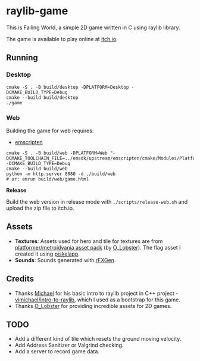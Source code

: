 # raylib-game

This is Falling World, a simple 2D game written in C using raylib library.

The game is available to play online at [itch.io](https://maxclaus.itch.io/falling-world).

## Running

### Desktop

```
cmake -S . -B build/desktop -DPLATFORM=Desktop -DCMAKE_BUILD_TYPE=Debug
cmake --build build/desktop
./game
```

### Web

Building the game for web requires:

- [emscripten](https://emscripten.org/docs/getting_started/downloads.html)

```
cmake -S . -B build/web -DPLATFORM=Web "-DCMAKE_TOOLCHAIN_FILE=../emsdk/upstream/emscripten/cmake/Modules/Platform/Emscripten.cmake" -DCMAKE_BUILD_TYPE=Debug
cmake --build build/web
python -m http.server 8080 -d ./build/web
# or: emrun build/web/game.html
```

**Release**

Build the web version in release mode with `./scripts/release-web.sh` and upload the zip file to itch.io.

## Assets

- **Textures**: Assets used for hero and tile for textures are from [platformer/metroidvania asset pack](https://o-lobster.itch.io/platformmetroidvania-pixel-art-asset-pack) (by [O_Lobster](https://o-lobster.itch.io/)). The flag asset I created it using [piskelapp](https://www.piskelapp.com).
- **Sounds**: Sounds generated with [rFXGen](https://raylibtech.itch.io/rfxgen).

## Credits

- Thanks [Michael](https://github.com/vimichael) for his basic intro to raylib project in C++ project - [vimichael/intro-to-raylib](https://github.com/vimichael/intro-to-raylib), which I used as a bootstrap for this game.
- Thanks [O_Lobster](https://o-lobster.itch.io/) for providing incredible assets for 2D games.

## TODO

- Add a different kind of tile which resets the ground moving velocity.
- Add Address Sanitizer or Valgrind checking.
- Add a server to record game data.
